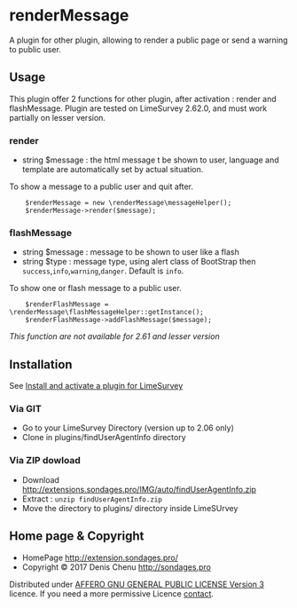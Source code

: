 renderMessage
=============

A plugin for other plugin, allowing to render a public page or send a warning to public user.

## Usage

This plugin offer 2 functions for other plugin, after activation : render and flashMessage.
Plugin are tested on LimeSurvey 2.62.0, and must work partially on lesser version.

### render
- string $message : the html message t be shown to user, language and template are automatically set by actual situation.

To show a message to a public user and quit after.
````
    $renderMessage = new \renderMessage\messageHelper();
    $renderMessage->render($message);
````

### flashMessage
- string $message : message to be shown to user like a flash
- string $type : message type, using alert class of BootStrap then `success`,`info`,`warning`,`danger`. Default is `info`.

To show one or flash message to a public user.
````
    $renderFlashMessage = \renderMessage\flashMessageHelper::getInstance();
    $renderFlashMessage->addFlashMessage($message);
````
_This function are not available for 2.61 and lesser version_

## Installation

See [Install and activate a plugin for LimeSurvey](http://extensions.sondages.pro/install-and-activate-a-plugin-for-limesurvey.html)

### Via GIT
- Go to your LimeSurvey Directory (version up to 2.06 only)
- Clone in plugins/findUserAgentInfo directory

### Via ZIP dowload
- Download <http://extensions.sondages.pro/IMG/auto/findUserAgentInfo.zip>
- Extract : `unzip findUserAgentInfo.zip`
- Move the directory to plugins/ directory inside LimeSUrvey

## Home page & Copyright
- HomePage <http://extension.sondages.pro/>
- Copyright © 2017 Denis Chenu <http://sondages.pro>

Distributed under [AFFERO GNU GENERAL PUBLIC LICENSE Version 3](http://www.gnu.org/licenses/agpl.txt) licence.
If you need a more permissive Licence [contact](http://extensions.sondages.pro/about/contact.html).
